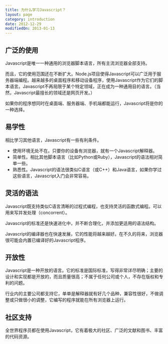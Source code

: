 ```yaml
---
title: 为什么学习Javascript？
layout: page
category: introduction
date: 2012-12-29
modifiedOn: 2013-01-13
---
```


## 广泛的使用

Javascript是唯一一种通用的浏览器脚本语言，所有主流浏览器全部支持。

而且，它的使用范围还在不断扩大。Node.js项目使得Javascript可以广泛用于服务器端编程。越来越多的桌面程序和移动设备程序，使用Javascript作为它们的脚本语言。Javascript不再局限于某个特定领域，正在成为一种通用目的语言。（当然，Javascript最擅长的领域还是网页开发。）

如果你的程序想同时在桌面端、服务器端、手机端都能运行，Javascript将是你的一种选择。

## 易学性

相比学习其他语言，Javascript有一些有利条件。

- 使用环境无处不在。只要你的设备有浏览器，就有一个Javascript解释器。
- 简单性。相比其他脚本语言（比如Python或Ruby），Javascript的语法相对简单一些。
- 熟悉性。Javascript的语法很类似C语言（或C++）和Java语言，如果你学过这些语言，Javascript入门会非常容易。

## 灵活的语法

Javascript既支持类似C语言清晰的过程式编程，也支持灵活的函数式编程。可以用来写并发处理（concorrent）。

Javascript的标准还是快速进化中，并不断合理化，并添加更适用的语法结构。

Javascript的编译器也在快速发展，它的性能将越来越好。在不久的将来，浏览器很可能会内置已编译好的Javascript程序。

## 开放性

Javascript是一种开放的语言。它的标准是国际标准，写得非常详尽明确；主要的设计和实现都是开放的，而且质量很高；不属于任何公司或个人，不存在版权和专利的问题。

行业内的主要公司都支持它，单单是解释器就有好几个品种，兼容性很好，不做调整或只做很小的调整，它编写的程序就能在所有浏览器上运行。

## 社区支持

全世界程序员都在使用Javascript，它有着极大的社区、广泛的文献和图书、丰富的代码资源。

